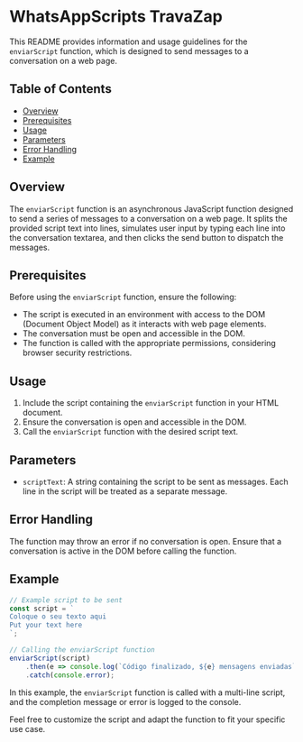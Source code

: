 # WhatsAppScripts TravaZap

This README provides information and usage guidelines for the `enviarScript` function, which is designed to send messages to a conversation on a web page.

## Table of Contents

- [Overview](#overview)
- [Prerequisites](#prerequisites)
- [Usage](#usage)
- [Parameters](#parameters)
- [Error Handling](#error-handling)
- [Example](#example)

## Overview

The `enviarScript` function is an asynchronous JavaScript function designed to send a series of messages to a conversation on a web page. It splits the provided script text into lines, simulates user input by typing each line into the conversation textarea, and then clicks the send button to dispatch the messages.

## Prerequisites

Before using the `enviarScript` function, ensure the following:

- The script is executed in an environment with access to the DOM (Document Object Model) as it interacts with web page elements.
- The conversation must be open and accessible in the DOM.
- The function is called with the appropriate permissions, considering browser security restrictions.

## Usage

1. Include the script containing the `enviarScript` function in your HTML document.
2. Ensure the conversation is open and accessible in the DOM.
3. Call the `enviarScript` function with the desired script text.

## Parameters

- `scriptText`: A string containing the script to be sent as messages. Each line in the script will be treated as a separate message.

## Error Handling

The function may throw an error if no conversation is open. Ensure that a conversation is active in the DOM before calling the function.

## Example

```javascript
// Example script to be sent
const script = `
Coloque o seu texto aqui
Put your text here
`;

// Calling the enviarScript function
enviarScript(script)
    .then(e => console.log(`Código finalizado, ${e} mensagens enviadas`))
    .catch(console.error);
```

In this example, the `enviarScript` function is called with a multi-line script, and the completion message or error is logged to the console.

Feel free to customize the script and adapt the function to fit your specific use case.